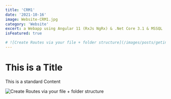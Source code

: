 ```yaml
---
title: 'CRM1'
date: '2021-10-16'
image: Website-CRM1.jpg
category: 'Website'
excert: a Webapp using Angular 11 (RxJs NgRx) & .Net Core 3.1 & MSSQL
isFeatured: true

# ![Create Routes via your file + folder structure](/images/posts/geting-started/getting-started-nextjs.png)
---
```

# This is a Title
This is a standard Content

![Create Routes via your file + folder structure](Website-CRM1.jpg)